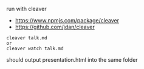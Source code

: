 run with cleaver

- https://www.npmjs.com/package/cleaver
- https://github.com/jdan/cleaver

```
cleaver talk.md
or
cleaver watch talk.md
```

should output presentation.html into the same folder
